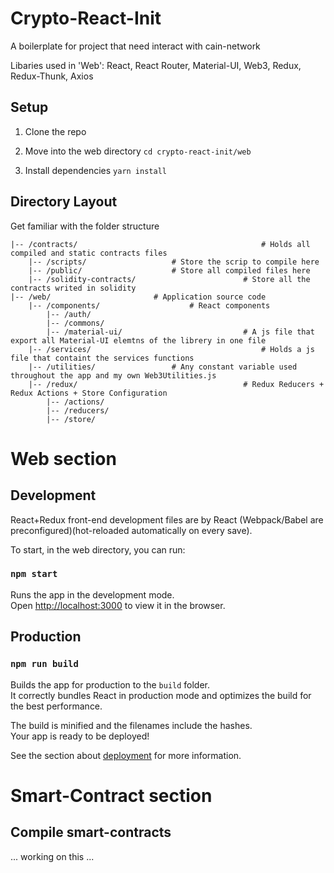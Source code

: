 # Crypto-React-Init

A boilerplate for project that need interact with cain-network 

Libaries used in 'Web': React, React Router, Material-UI, Web3, Redux, Redux-Thunk, Axios

## Setup

1. Clone the repo

2. Move into the web directory `cd crypto-react-init/web`

3. Install dependencies `yarn install`

## Directory Layout

Get familiar with the folder structure

```
|-- /contracts/                                         # Holds all compiled and static contracts files
	|-- /scripts/					# Store the scrip to compile here
	|-- /public/					# Store all compiled files here
	|-- /solidity-contracts/                        # Store all the contracts writed in solidity
|-- /web/						# Application source code
	|-- /components/			        # React components
	    |-- /auth/
	    |-- /commons/
	    |-- /material-ui/                           # A js file that export all Material-UI elemtns of the librery in one file
    |-- /services/                                      # Holds a js file that containt the services functions
	|-- /utilities/					# Any constant variable used throughout the app and my own Web3Utilities.js
	|-- /redux/                                     # Redux Reducers + Redux Actions + Store Configuration
        |-- /actions/
        |-- /reducers/
        |-- /store/
```

# Web section

## Development

React+Redux front-end development files are by React (Webpack/Babel are preconfigured)(hot-reloaded automatically on every save).

To start, in the web directory, you can run:

### `npm start`

Runs the app in the development mode.<br>
Open [http://localhost:3000](http://localhost:3000) to view it in the browser.

## Production	

### `npm run build`

Builds the app for production to the `build` folder.<br>
It correctly bundles React in production mode and optimizes the build for the best performance.

The build is minified and the filenames include the hashes.<br>
Your app is ready to be deployed!

See the section about [deployment](https://facebook.github.io/create-react-app/docs/deployment) for more information.


# Smart-Contract section

## Compile smart-contracts

... working on this ...
